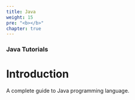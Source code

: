 ```yaml
---
title: Java
weight: 15
pre: "<b></b>"
chapter: true
---
```


### Java Tutorials

# Introduction

A complete guide to Java programming language.